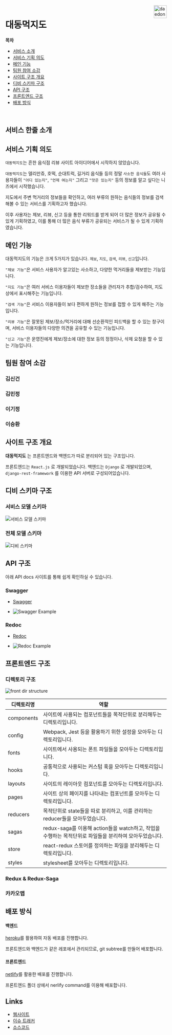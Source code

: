 <a href="#">
    <img src="./LogoTitle.png" alt="daedong logo" title="Daedong" align="right" height="40" />
</a>

# 대동먹지도
**목차**
- [서비스 소개](#서비스-소개)
- [서비스 기획 의도](#서비스-기획-의도)
- [메인 기능](#메인-기능)
- [팀원 참여 소감](#팀원-참여-소감)
- [사이트 구조 개요](#사이트-구조-개요)
- [디비 스키마 구조](#디비-스키마-구조)
- [API 구조](#API-구조)
- [프론트엔드 구조](#프론트엔드-구조)
- [배포 방식](#배포-방식)

<br />

## 서비스 한줄 소개



## 서비스 기획 의도

`대동먹지도`는 흔한 음식점 리뷰 사이트 아이디어에서 시작하지 않았습니다.

`대동먹지도`는 델리만쥬, 호떡, 순대트럭, 길거리 음식들 등의 정말 `사소한 음식들`도 여러 사용자들이 `"어디 있는지"`, `"언제 여는지"` 그리고 `"맛은 있는지"` 등의 정보를 알고 싶다는 니즈에서 시작했습니다.

지도에서 주변 먹거리의 정보들을 확인하고, 여러 부류의 원하는 음식들의 정보를 검색해볼 수 있는 서비스를 기획하고자 했습니다.

이후 사용자는 제보, 리뷰, 신고 등을 통한 리워드를 받게 되어 더 많은 정보가 공유될 수 있게 기획하였고, 이를 통해 더 많은 음식 부류가 공유되는 서비스가 될 수 있게 기획하였습니다.


## 메인 기능
대동먹지도의 기능은 크게 5가지가 있습니다.
`제보`, `지도`, `검색`, `리뷰`, `신고`입니다.

`"제보 기능"`은 서비스 사용자가 알고있는 사소하고, 다양한 먹거리들을 제보받는 기능입니다.

`"지도 기능"`은 여러 서비스 이용자들이 제보한 장소들을 관리자가 추합/검수하여, 지도 상에서 표시해주는 기능입니다.

`"검색 기능"`은 서비스 이용자들이 보다 편하게 원하는 정보를 접할 수 있게 해주는 기능입니다.

`"리뷰 기능"`은 잘못된 제보/장소/먹거리에 대해 선순환적인 피드백을 할 수 있는 창구이며, 서비스 이용자들의 다양한 의견을 공유할 수 있는 기능입니다.

`"신고 기능"`은 운영진에게 제보/장소에 대한 정보 등의 정정이나, 삭제 요청을 할 수 있는 기능입니다.

## 팀원 참여 소감

### 김신건

### 김민정

### 이기정

### 이승환

## 사이트 구조 개요

**대동먹지도** 는 프론트엔드와 백엔드가 따로 분리되어 있는 구조입니다.

프론트엔드는 `React.js` 로 개발되었습니다.
백엔드는 `Django` 로 개발되었으며, `django-rest-framework` 를 이용한 API 서버로 구성되어있습니다.

## 디비 스키마 구조
### 서비스 모델 스키마
![서비스 모델 스키마](../backend/service_models.png)

### 전체 모델 스키마
![디비 스키마](../backend/models.png)

## API 구조

아래 API docs 사이트를 통해 쉽게 확인하실 수 있습니다.
### Swagger
- [Swagger](https://daedong-food-map-api.herokuapp.com/swagger/)

- ![Swagger Example](./swagger.jpg)

### Redoc
- [Redoc](https://daedong-food-map-api.herokuapp.com/redoc/)

- ![Redoc Example](./redoc.jpg)
## 프론트엔드 구조

### 디렉토리 구조

![front dir structure](./front_dir_structure.png)

|디렉토리명|역할|
|-|-|
| components | 사이트에 사용되는 컴포넌트들을 목적단위로 분리해두는 디렉토리입니다.|
|config| Webpack, Jest 등을 활용하기 위한 설정을 모아두는 디렉토리입니다.|
|fonts| 사이트에서 사용되는 폰트 파일들을 모아두는 디렉토리입니다.|
|hooks| 공통적으로 사용되는 커스텀 훅을 모아두는 디렉토리입니다.|
|layouts| 사이트의 레이아웃 컴포넌트를 모아두는 디렉토리입니다.|
|pages| 사이트 상의 페이지를 나타내는 컴포넌트를 모아두는 디렉토리입니다.|
|reducers| 목적단위로 state들을 따로 분리하고, 이를 관리하는 reducer들을 모아두었습니다. |
|sagas| redux-saga를 이용해 action들을 watch하고, 작업을 수행하는 목적단위로 파일들을 분리하여 모아두었습니다. |
|store| react-redux 스토어를 정의하는 파일을 분리해두는 디렉토리입니다.|
|styles| stylesheet를 모아두는 디렉토리입니다. |

### Redux & Redux-Saga

### 카카오맵


## 배포 방식

#### 백엔드
[heroku](https://www.heroku.com/)를 활용하여 자동 배포를 진행합니다.

프론트엔드와 백엔드가 같은 레포에서 관리되므로, git subtree를 만들어 배포합니다.

#### 프론트엔드

[netlify](https://www.netlify.com/)를 활용한 배포를 진행합니다.

프론트엔드 폴더 상에서 nerlify command를 이용해 배포합니다.

## Links

* [웹사이트](https://daedong-food-map.netlify.app/)
* [이슈 트래커](https://github.com/likelion-kookmin/daedong-food-map/issues)
* [소스코드](https://github.com/likelion-kookmin/daedong-food-map)
